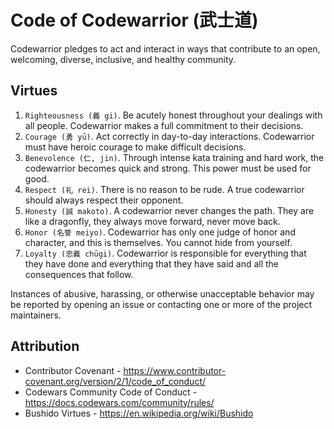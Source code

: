 # Code of Codewarrior (武士道)

Codewarrior pledges to act and interact in ways that contribute to an open, welcoming, diverse,
inclusive, and healthy community.

## Virtues

1. `Righteousness (義 gi)`. Be acutely honest throughout your dealings with all people. Codewarrior
   makes a full commitment to their decisions.
2. `Courage (勇 yū)`. Act correctly in day-to-day interactions. Codewarrior must have heroic courage
   to make difficult decisions.
3. `Benevolence (仁, jin)`. Through intense kata training and hard work, the codewarrior becomes
   quick and strong. This power must be used for good.
4. `Respect (礼 rei)`. There is no reason to be rude. A true codewarrior should always respect their
   opponent.
5. `Honesty (誠 makoto)`. A codewarrior never changes the path. They are like a dragonfly, they
   always move forward, never move back.
6. `Honor (名誉 meiyo)`. Codewarrior has only one judge of honor and character, and this is
   themselves. You cannot hide from yourself.
7. `Loyalty (忠義 chūgi)`. Codewarrior is responsible for everything that they have done and
   everything that they have said and all the consequences that follow.

Instances of abusive, harassing, or otherwise unacceptable behavior may be reported by opening an
issue or contacting one or more of the project maintainers.

## Attribution

- Contributor Covenant - https://www.contributor-covenant.org/version/2/1/code_of_conduct/
- Codewars Community Code of Conduct - https://docs.codewars.com/community/rules/
- Bushido Virtues - https://en.wikipedia.org/wiki/Bushido